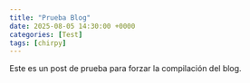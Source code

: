 ```yaml
---
title: "Prueba Blog"
date: 2025-08-05 14:30:00 +0000
categories: [Test]
tags: [chirpy]
---
```

Este es un post de prueba para forzar la compilación del blog.
